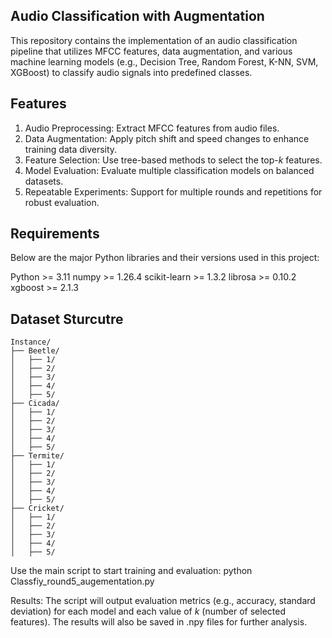 ##	Audio Classification with Augmentation
This repository contains the implementation of an audio classification pipeline that utilizes MFCC features, data augmentation, and various machine learning models (e.g., Decision Tree, Random Forest, K-NN, SVM, XGBoost) to classify audio signals into predefined classes.

##   Features
1. Audio Preprocessing: Extract MFCC features from audio files.
2. Data Augmentation: Apply pitch shift and speed changes to enhance training data diversity.
3. Feature Selection: Use tree-based methods to select the top-$k$ features.
4. Model Evaluation: Evaluate multiple classification models on balanced datasets.
5. Repeatable Experiments: Support for multiple rounds and repetitions for robust evaluation.


## Requirements
Below are the major Python libraries and their versions used in this project:

Python >= 3.11
numpy >= 1.26.4
scikit-learn >= 1.3.2
librosa >= 0.10.2
xgboost >= 2.1.3

##	Dataset Sturcutre

```plaintext
Instance/
├── Beetle/
│   ├── 1/
│   ├── 2/
│   ├── 3/
│   ├── 4/
│   ├── 5/
├── Cicada/
│   ├── 1/
│   ├── 2/
│   ├── 3/
│   ├── 4/
│   ├── 5/
├── Termite/
│   ├── 1/
│   ├── 2/
│   ├── 3/
│   ├── 4/
│   ├── 5/
├── Cricket/
│   ├── 1/
│   ├── 2/
│   ├── 3/
│   ├── 4/
│   ├── 5/
```


Use the main script to start training and evaluation:
python Classfiy_round5_augementation.py


Results: The script will output evaluation metrics (e.g., accuracy, standard deviation) for each model and each value of $k$ (number of selected features). The results will also be saved in .npy files for further analysis.
